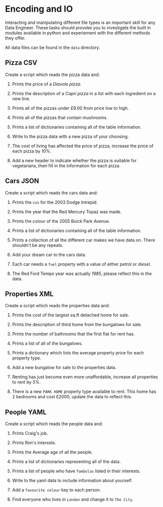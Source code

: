 # Encoding and IO

Interacting and manipulating different file types is an important skill for any Data Engineer. These tasks should provoke you to investigate the built in modules available in python and experiement with the different methods they offer.

All data files can be found in the `data` directory.

## Pizza CSV

Create a script which reads the pizza data and:

1. Prints the price of a _Diavola pizza_.

2. Prints the description of a _Capri pizza_ in a list with each ingredient on a new line.

3. Prints all of the pizzas under £9.00 from price low to high.

4. Prints all of the pizzas that contain mushrooms.

5. Prints a list of dictionaries containing all of the table information.

6. Write to the pizza data with a new pizza of your choosing.

7. The cost of living has affected the price of pizza, increase the price of each pizza by _10%_.

8. Add a new header to indicate whether the pizza is suitable for vegetarians, then fill in the information for each pizza.


## Cars JSON

Create a script which reads the cars data and:

1. Prints the `vin` for the 2003 Dodge Intrepid.

2. Prints the year that the Red Mercury Topaz was made.

3. Prints the colour of the 2005 Buick Park Avenue.

4. Prints a list of dictionaries containing all of the table information.

5. Prints a collection of all the different car makes we have data on. There shouldn't be any repeats.

6. Add your dream car to the cars data.

7. Each car needs a `fuel` property with a value of either _petrol_ or _diesel_.

8. The Red Ford Tempo year was actually _1985_, please reflect this in the data.


## Properties XML

Create a script which reads the properties data and:

1. Prints the cost of the largest sq.ft detached home for sale.

2. Prints the description of third home from the bungalows for sale.

3. Prints the number of bathrooms that the first flat for rent has.

4. Prints a list of all of the bungalows.

5. Prints a dictionary which lists the average property price for each property type. 

6. Add a new bungalow for sale to the properties data.

7. Renting has just become even more unaffordable, increase all properties to rent by _5%_.

8. There is a new `PARK HOME` property type available to rent. This home has 2 bedrooms and cost £2000, update the data to reflect this.


## People YAML

Create a script which reads the people data and:

1. Prints Craig's job.

2. Prints Ron's interests.

3. Prints the Average age of all the people.

4. Prints a list of dictionaries representing all of the data.

5. Prints a list of people who have `Tombolas` listed in their interests.

6. Write to the yaml data to include information about yourself.

7. Add a `favourite colour` key to each person.

8. Find everyone who lives in `London` and change it to `The City`.